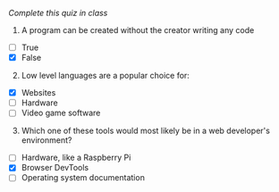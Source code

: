 *Complete this quiz in class*

1. A program can be created without the creator writing any code

- [ ] True
- [x] False

2. Low level languages are a popular choice for:

- [x] Websites
- [ ] Hardware
- [ ] Video game software

3. Which one of these tools would most likely be in a web developer's environment?

- [ ] Hardware, like a Raspberry Pi
- [x] Browser DevTools
- [ ] Operating system documentation
